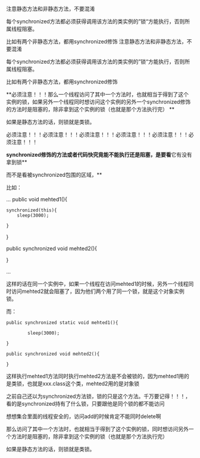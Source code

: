注意静态方法和非静态方法，不要混淆

每个synchronized方法都必须获得调用该方法的类实例的”锁“方能执行，否则所属线程阻塞。

比如有两个非静态方法，都用synchronized修饰 注意静态方法和非静态方法，不要混淆

每个synchronized方法都必须获得调用该方法的类实例的”锁“方能执行，否则所属线程阻塞。

比如有两个非静态方法，都用synchronized修饰

**必须注意！！！那么一个线程访问了其中一个方法时，也就相当于得到了这个实例的锁，如果另外一个线程同时想访问这个实例的另外一个synchronized修饰的方法时是阻塞的，除非拿到这个实例的锁（也就是那个方法执行完）
**


如果是静态方法的话，则锁就是类锁。


必须注意！！！必须注意！！！必须注意！！！必须注意！！！必须注意！！！必须注意！！！

**synchronized修饰的方法或者代码快究竟能不能执行还是阻塞，是要看**它有没有拿到锁**

而不是看被synchronized包围的区域，**

比如：

...
public void mehted1(){

    synchronized(this){
        sleep(3000);

    }
}

public synchronized void mehted2(){

}

...


这样的话在同一个实例中，如果一个线程在访问mehted1的时候，另外一个线程同时访问mehted2就会阻塞了，因为他们两个用了同一个锁，就是这个对象实例锁。

而：
```
public synchronized static void mehted1(){

        sleep(3000);

}

public synchronized void mehted2(){

}
```
这样执行mehted1方法同时执行mehted2方法是不会被锁的，因为mehted1用的是类锁，也就是xxx.class这个类，mehted2用的是对象锁


之前自己还以为synchronized方法锁，锁的只是这个方法。千万要记得！！！，看的是synchronized持有了什么锁，只要跟他是同个锁的都不能访问

想想集合里面的线程安全的，访问add的时候肯定不能同时delete啊


那么访问了其中一个方法时，也就相当于得到了这个实例的锁，同时想访问另外一个方法时是阻塞的，除非拿到这个实例的锁（也就是那个方法执行完）


如果是静态方法的话，则锁就是类锁。


